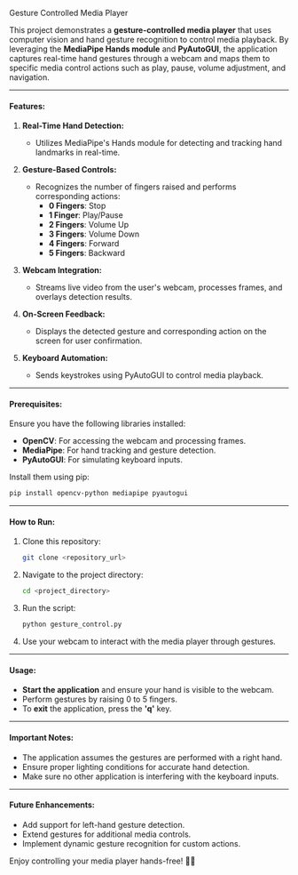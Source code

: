Gesture Controlled Media Player

This project demonstrates a **gesture-controlled media player** that uses computer vision and hand gesture recognition to control media playback. By leveraging the **MediaPipe Hands module** and **PyAutoGUI**, the application captures real-time hand gestures through a webcam and maps them to specific media control actions such as play, pause, volume adjustment, and navigation.

---

#### Features:
1. **Real-Time Hand Detection:**
   - Utilizes MediaPipe's Hands module for detecting and tracking hand landmarks in real-time.

2. **Gesture-Based Controls:**
   - Recognizes the number of fingers raised and performs corresponding actions:
     - **0 Fingers**: Stop
     - **1 Finger**: Play/Pause
     - **2 Fingers**: Volume Up
     - **3 Fingers**: Volume Down
     - **4 Fingers**: Forward
     - **5 Fingers**: Backward

3. **Webcam Integration:**
   - Streams live video from the user's webcam, processes frames, and overlays detection results.

4. **On-Screen Feedback:**
   - Displays the detected gesture and corresponding action on the screen for user confirmation.

5. **Keyboard Automation:**
   - Sends keystrokes using PyAutoGUI to control media playback.

---

#### Prerequisites:
Ensure you have the following libraries installed:
- **OpenCV**: For accessing the webcam and processing frames.
- **MediaPipe**: For hand tracking and gesture detection.
- **PyAutoGUI**: For simulating keyboard inputs.

Install them using pip:
```bash
pip install opencv-python mediapipe pyautogui
```

---

#### How to Run:
1. Clone this repository:
   ```bash
   git clone <repository_url>
   ```
2. Navigate to the project directory:
   ```bash
   cd <project_directory>
   ```
3. Run the script:
   ```bash
   python gesture_control.py
   ```
4. Use your webcam to interact with the media player through gestures.

---

#### Usage:
- **Start the application** and ensure your hand is visible to the webcam.
- Perform gestures by raising 0 to 5 fingers.
- To **exit** the application, press the **'q'** key.

---

#### Important Notes:
- The application assumes the gestures are performed with a right hand.
- Ensure proper lighting conditions for accurate hand detection.
- Make sure no other application is interfering with the keyboard inputs.

---

#### Future Enhancements:
- Add support for left-hand gesture detection.
- Extend gestures for additional media controls.
- Implement dynamic gesture recognition for custom actions.

Enjoy controlling your media player hands-free! 🎵🎥
